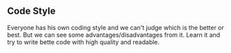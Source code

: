 ## Code Style

Everyone has his own coding style and we can't judge which is the better or best. But we can see some advantages/disadvantages from it. Learn it and try to write bette code with high quality and readable.